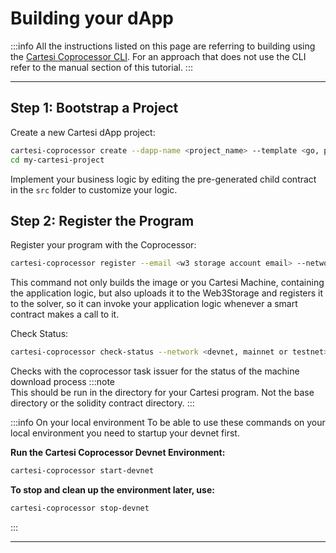 # Building your dApp

:::info
All the instructions listed on this page are referring to building using the [Cartesi Coprocessor CLI](https://github.com/Mugen-Builders/co-processor-cli). For an approach that does not use the CLI refer to the manual section of this tutorial.
:::

---

## Step 1: Bootstrap a Project

Create a new Cartesi dApp project:

```bash
cartesi-coprocessor create --dapp-name <project_name> --template <go, python, javascript, rust>
cd my-cartesi-project
```

Implement your business logic by editing the pre-generated child contract in the `src` folder to customize your logic.

## Step 2: Register the Program

Register your program with the Coprocessor:

```bash
cartesi-coprocessor register --email <w3 storage account email> --network <devnet, mainnet or testnet>
```

This command not only builds the image or you Cartesi Machine, containing the application logic, but also uploads it to the Web3Storage and registers it to the solver, so it can invoke your application logic whenever a smart contract makes a call to it.

Check Status:

```bash
cartesi-coprocessor check-status --network <devnet, mainnet or testnet>
```

Checks with the coprocessor task issuer for the status of the machine download process
:::note  
This should be run in the directory for your Cartesi program.
Not the base directory or the solidity contract directory.
:::

:::info On your local environment
To be able to use these commands on your local environment you need to startup your devnet first.

**Run the Cartesi Coprocessor Devnet Environment:**

```bash
cartesi-coprocessor start-devnet
```

**To stop and clean up the environment later, use:**

```bash
cartesi-coprocessor stop-devnet
```

:::

---

